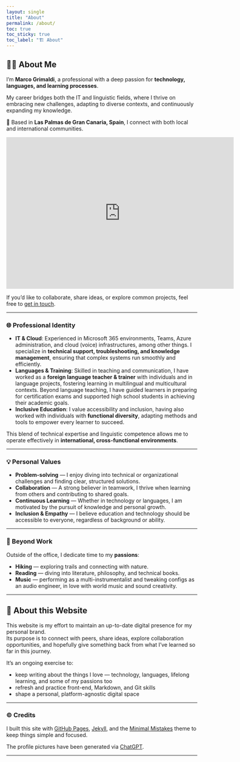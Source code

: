 ```yaml
---
layout: single
title: "About"
permalink: /about/
toc: true
toc_sticky: true
toc_label: "🏗️ About"
---
```


## 👨‍🦲 About Me 

I’m **Marco Grimaldi**, a professional with a deep passion for **technology, languages, and learning processes**.  

My career bridges both the IT and linguistic fields, where I thrive on embracing new challenges, adapting to diverse contexts, and continuously expanding my knowledge.  

📍 Based in **Las Palmas de Gran Canaria, Spain**, I connect with both local and international communities.  

<iframe src="https://www.google.com/maps/embed?pb=!1m18!1m12!1m3!1d451094.0934524308!2d-15.926099052522252!3d27.95799965633496!2m3!1f0!2f0!3f0!3m2!1i1024!2i768!4f13.1!3m3!1m2!1s0xc40855504bf07c1%3A0x2ec916c8a5acdb16!2sGran%20Canaria!5e0!3m2!1sen!2ses!4v1760204137367!5m2!1sen!2ses" width="600" height="400" style="border:0;" allowfullscreen="" loading="lazy" referrerpolicy="no-referrer-when-downgrade"></iframe><br>

If you’d like to collaborate, share ideas, or explore common projects, feel free to [get in touch](/contact/).

---

### 🌐 Professional Identity

- **IT & Cloud**: Experienced in Microsoft 365 environments, Teams, Azure administration, and cloud (voice) infrastructures, among other things. I specialize in **technical support, troubleshooting, and knowledge management**, ensuring that complex systems run smoothly and efficiently.  
- **Languages & Training**: Skilled in teaching and communication, I have worked as a **foreign language teacher & trainer** with individuals and in language projects, fostering learning in multilingual and multicultural contexts. Beyond language teaching, I have guided learners in preparing for certification exams and supported high school students in achieving their academic goals.  
- **Inclusive Education**: I value accessibility and inclusion, having also worked with individuals with **functional diversity**, adapting methods and tools to empower every learner to succeed.  

This blend of technical expertise and linguistic competence allows me to operate effectively in **international, cross-functional environments**.

---

### 💡 Personal Values

- **Problem-solving** — I enjoy diving into technical or organizational challenges and finding clear, structured solutions.  
- **Collaboration** — A strong believer in teamwork, I thrive when learning from others and contributing to shared goals.  
- **Continuous Learning** — Whether in technology or languages, I am motivated by the pursuit of knowledge and personal growth.  
- **Inclusion & Empathy** — I believe education and technology should be accessible to everyone, regardless of background or ability.  

---

### 🎒 Beyond Work

Outside of the office, I dedicate time to my **passions**:  
- **Hiking** — exploring trails and connecting with nature.  
- **Reading** — diving into literature, philosophy, and technical books.  
- **Music** — performing as a multi-instrumentalist and tweaking configs as an audio engineer, in love with world music and sound creativity.  

---

## 🚧 About this Website

This website is my effort to maintain an up-to-date digital presence for my personal brand.  
Its purpose is to connect with peers, share ideas, explore collaboration opportunities, and hopefully give something back from what I’ve learned so far in this journey.  

It’s an ongoing exercise to:
- keep writing about the things I love — technology, languages, lifelong learning, and some of my passions too  
- refresh and practice front-end, Markdown, and Git skills  
- shape a personal, platform-agnostic digital space  

---

### ©️ Credits

I built this site with [GitHub Pages](https://docs.github.com/en/pages), [Jekyll](https://jekyllrb.com/), and the [Minimal Mistakes](https://mmistakes.github.io/minimal-mistakes/) theme to keep things simple and focused.

The profile pictures have been generated via [ChatGPT](https://chatgpt.com/).

---
